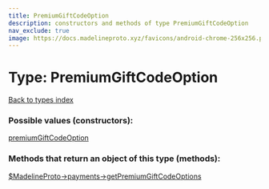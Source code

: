 ```yaml
---
title: PremiumGiftCodeOption
description: constructors and methods of type PremiumGiftCodeOption
nav_exclude: true
image: https://docs.madelineproto.xyz/favicons/android-chrome-256x256.png
---
```

# Type: PremiumGiftCodeOption
[Back to types index](index.html)



### Possible values (constructors):

[premiumGiftCodeOption](/API_docs/constructors/premiumGiftCodeOption.html)  



### Methods that return an object of this type (methods):

[$MadelineProto->payments->getPremiumGiftCodeOptions](/API_docs/methods/payments.getPremiumGiftCodeOptions.html)  



